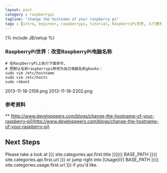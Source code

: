 ```yaml
---
layout: post
category : raspberrypi
tagline: "change the hostname of your raspberry pi"
tags : [intro, beginner, raspberrypi, tutorial, RaspberryPi世界, 入门教材, 初学者, 树莓派]
---
```

{% include JB/setup %}

### RaspberryPi世界：改变RaspberryPi电脑名称

    # 在RaspberryPi上执行下面命令，
    # 把默认名称raspberrypi修改为自己电脑名称gbooks：
    sudo vim /etc/hostname
    sudo vim /etc/hosts
    sudo reboot

2013-11-18-2159.png
2013-11-18-2202.png

### 参考资料
** [http://www.developpeers.com/blogs/change-the-hostname-of-your-raspberry-pi](http://www.developpeers.com/blogs/change-the-hostname-of-your-raspberry-pi)

## Next Steps

Please take a look at [{{ site.categories.api.first.title }}]({{ BASE_PATH }}{{ site.categories.api.first.url }})
or jump right into [Usage]({{ BASE_PATH }}{{ site.categories.usage.first.url }}) if you'd like.

